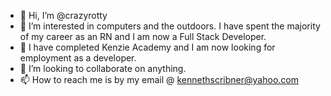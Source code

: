 - 👋 Hi, I’m @crazyrotty
- 👀 I’m interested in computers and the outdoors. I have spent the majority of my career as an RN and  I am now a Full Stack Developer.
- 🌱 I have completed Kenzie Academy and I am now looking for employment as a developer.
- 💞️ I’m looking to collaborate on anything.
- 📫 How to reach me is by my email @ kennethscribner@yahoo.com

<!---
crazyrotty/crazyrotty is a ✨ special ✨ repository because its `README.md` (this file) appears on your GitHub profile.
You can click the Preview link to take a look at your changes.
--->
